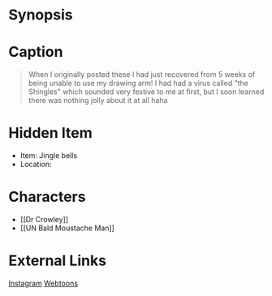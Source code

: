 # Synopsis


# Caption
> When I originally posted these I had just recovered from 5 weeks of being unable to use my drawing arm! I had had a virus called "the Shingles" which sounded very festive to me at first, but I soon learned there was nothing jolly about it at all haha

# Hidden Item
* Item: Jingle bells
* Location: <spoiler></spoiler>

# Characters
* [[Dr Crowley]]
* [[UN Bald Moustache Man]]

# External Links
[Instagram](https://www.instagram.com/p/CJEzBFZj38p/?igshid=YmMyMTA2M2Y=)
[Webtoons](https://www.webtoons.com/en/challenge/twistwood-tales/62-shingles/viewer?title_no=344740&episode_no=67)